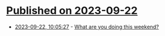 # [Published on 2023-09-22](index.md)

* [2023-09-22, 10:05:27](https://lobste.rs/s/oyvjvc/what_are_you_doing_this_weekend) - [What are you doing this weekend?](https://lobste.rs/s/oyvjvc/what_are_you_doing_this_weekend)

